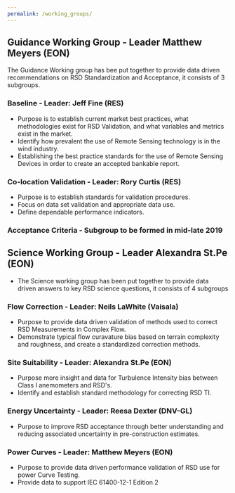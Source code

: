 ```yaml
---
permalink: /working_groups/
---
```


## Guidance Working Group - Leader Matthew Meyers (EON)
The Guidance Working group has bee put together to provide data driven recommendations on RSD Standardization and Acceptance, it consists of 3 subgroups. 

### Baseline - Leader: Jeff Fine (RES)
- Purpose is to establish current market best practices, what methodologies exist for RSD Validation, and what variables and metrics exist in the market. 
- Identify how prevalent the use of Remote Sensing technology is in the wind industry.
- Establishing the best practice standards for the use of Remote Sensing Devices in order to create an accepted bankable report.

### Co-location Validation - Leader: Rory Curtis (RES)
- Purpose is to establish standards for validation procedures. 
- Focus on data set validation and appropriate data use. 
- Define dependable performance indicators. 

### Acceptance Criteria - Subgroup to be formed in mid-late 2019
 
## Science Working Group - Leader Alexandra St.Pe (EON)
- The Science working group has been put together to provide data driven answers to key RSD science questions, it consists of 4 subgroups 

### Flow Correction - Leader: Neils LaWhite (Vaisala)
- Purpose to provide data driven validation of methods used to correct RSD Measurements in Complex Flow. 
- Demonstrate typical flow curavature bias based on terrain complexity and roughness, and create a standardized correction methods. 

### Site Suitability - Leader: Alexandra St.Pe (EON)
- Purpose more insight and data for Turbulence Intensity bias between Class I anemometers and RSD's. 
- Identify and establish standard methodology for correcting RSD TI. 

### Energy Uncertainty - Leader: Reesa Dexter (DNV-GL)
- Purpose to improve RSD acceptance through better understanding and reducing associated uncertainty in pre-construction estimates.

### Power Curves - Leader: Matthew Meyers (EON)
- Purpose to provide data driven performance validation of RSD use for power Curve Testing. 
- Provide data to support IEC 61400-12-1 Edition 2
